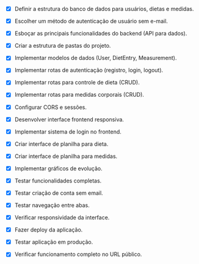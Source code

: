 - [x] Definir a estrutura do banco de dados para usuários, dietas e medidas.
- [x] Escolher um método de autenticação de usuário sem e-mail.
- [x] Esboçar as principais funcionalidades do backend (API para dados).
- [x] Criar a estrutura de pastas do projeto.
- [x] Implementar modelos de dados (User, DietEntry, Measurement).
- [x] Implementar rotas de autenticação (registro, login, logout).
- [x] Implementar rotas para controle de dieta (CRUD).
- [x] Implementar rotas para medidas corporais (CRUD).
- [x] Configurar CORS e sessões.
- [x] Desenvolver interface frontend responsiva.
- [x] Implementar sistema de login no frontend.
- [x] Criar interface de planilha para dieta.
- [x] Criar interface de planilha para medidas.
- [x] Implementar gráficos de evolução.
- [x] Testar funcionalidades completas.
- [x] Testar criação de conta sem email.
- [x] Testar navegação entre abas.
- [x] Verificar responsividade da interface.
- [x] Fazer deploy da aplicação.
- [x] Testar aplicação em produção.
- [x] Verificar funcionamento completo no URL público.

